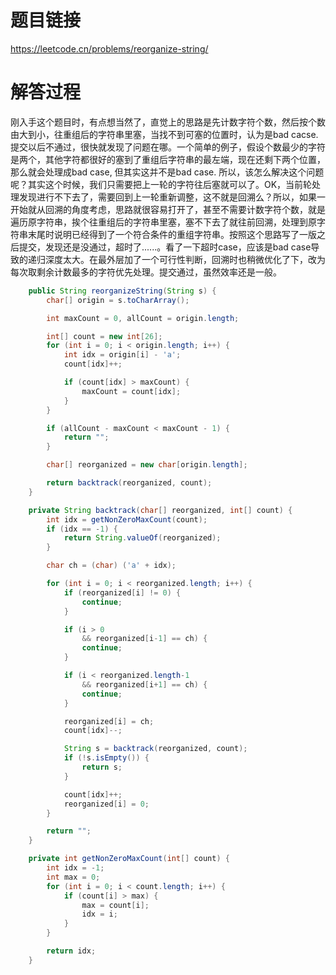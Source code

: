 # 题目链接
https://leetcode.cn/problems/reorganize-string/

# 解答过程
刚入手这个题目时，有点想当然了，直觉上的思路是先计数字符个数，然后按个数由大到小，往重组后的字符串里塞，当找不到可塞的位置时，认为是bad cacse. 提交以后不通过，很快就发现了问题在哪。一个简单的例子，假设个数最少的字符是两个，其他字符都很好的塞到了重组后字符串的最左端，现在还剩下两个位置，那么就会处理成bad case, 但其实这并不是bad case. 所以，该怎么解决这个问题呢？其实这个时候，我们只需要把上一轮的字符往后塞就可以了。OK，当前轮处理发现进行不下去了，需要回到上一轮重新调整，这不就是回溯么？所以，如果一开始就从回溯的角度考虑，思路就很容易打开了，甚至不需要计数字符个数，就是遍历原字符串，挨个往重组后的字符串里塞，塞不下去了就往前回溯，处理到原字符串末尾时说明已经得到了一个符合条件的重组字符串。按照这个思路写了一版之后提交，发现还是没通过，超时了......。看了一下超时case，应该是bad case导致的递归深度太大。在最外层加了一个可行性判断，回溯时也稍微优化了下，改为每次取剩余计数最多的字符优先处理。提交通过，虽然效率还是一般。

```java
	public String reorganizeString(String s) {
		char[] origin = s.toCharArray();

		int maxCount = 0, allCount = origin.length;

		int[] count = new int[26];
		for (int i = 0; i < origin.length; i++) {
			int idx = origin[i] - 'a';
			count[idx]++;

			if (count[idx] > maxCount) {
				maxCount = count[idx];
			}
		}

		if (allCount - maxCount < maxCount - 1) {
			return "";
		}

		char[] reorganized = new char[origin.length];

		return backtrack(reorganized, count);
	}

	private String backtrack(char[] reorganized, int[] count) {
		int idx = getNonZeroMaxCount(count);
		if (idx == -1) {
			return String.valueOf(reorganized);
		}

		char ch = (char) ('a' + idx);

		for (int i = 0; i < reorganized.length; i++) {
			if (reorganized[i] != 0) {
				continue;
			}

			if (i > 0
				&& reorganized[i-1] == ch) {
				continue;
			}

			if (i < reorganized.length-1
				&& reorganized[i+1] == ch) {
				continue;
			}

			reorganized[i] = ch;
			count[idx]--;

			String s = backtrack(reorganized, count);
			if (!s.isEmpty()) {
				return s;
			}

			count[idx]++;
			reorganized[i] = 0;
		}

		return "";
	}

	private int getNonZeroMaxCount(int[] count) {
		int idx = -1;
		int max = 0;
		for (int i = 0; i < count.length; i++) {
			if (count[i] > max) {
				max = count[i];
				idx = i;
			}
		}

		return idx;
	}
```